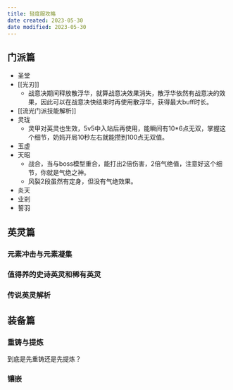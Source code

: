 ```yaml
---
title: 轻度服攻略
date created: 2023-05-30
date modified: 2023-05-30
---
```


## 门派篇

- 圣堂
- [[光刃]]
	- 战意决期间释放散浮华，就算战意决效果消失，散浮华依然有战意决的效果，因此可以在战意决快结束时再使用散浮华，获得最大buff时长。
- [[流光门派技能解析]]
- 灵珑
	- 灵甲对英灵也生效，5v5中入站后再使用，能瞬间有10\*6点无双，掌握这个细节，奶妈开局10秒左右就能攒到100点无双值。
- 玉虚
- 天昭
	- 战合，当与boss模型重合，能打出2倍伤害，2倍气绝值，注意好这个细节，你就是气绝之神。
	- 风裂2段虽然有定身，但没有气绝效果。
- 炎天
- 业剎
- 誓羽

## 英灵篇
### 元素冲击与元素凝集
### 值得养的史诗英灵和稀有英灵
### 传说英灵解析

## 装备篇

### 重铸与提炼
到底是先重铸还是先提炼？
### 镶嵌
